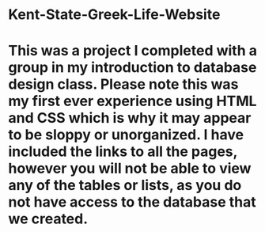 # Kent-State-Greek-Life-Website
# This was a project I completed with a group in my introduction to database design class. Please note this was my first ever experience using HTML and CSS which is why it may appear to be sloppy or unorganized. I have included the links to all the pages, however you will not be able to view any of the tables or lists, as you do not have access to the database that we created.
